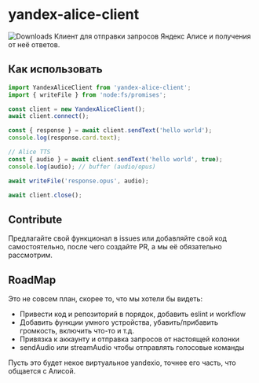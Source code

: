 # yandex-alice-client
![Downloads](https://img.shields.io/npm/dm/yandex-alice-client.svg)
Клиент для отправки запросов Яндекс Алисе и получения от неё ответов.

## Как использовать
```js
import YandexAliceClient from 'yandex-alice-client';
import { writeFile } from 'node:fs/promises';

const client = new YandexAliceClient();
await client.connect();

const { response } = await client.sendText('hello world');
console.log(response.card.text);

// Alice TTS
const { audio } = await client.sendText('hello world', true);
console.log(audio); // buffer (audio/opus)

await writeFile('response.opus', audio);

await client.close();
```

## Contribute
Предлагайте свой функционал в issues или добавляйте свой код самостоятельно, после чего создайте PR, а мы её обязательно рассмотрим.

## RoadMap
Это не совсем план, скорее то, что мы хотели бы видеть:
* Привести код и репозиторий в порядок, добавить eslint и workflow
* Добавить функции умного устройства, убавить/прибавить громкость, включить что-то и т.д.
* Привязка к аккаунту и отправка запросов от настоящей колонки
* sendAudio или streamAudio чтобы отправлять голосовые команды

Пусть это будет некое виртуальное yandexio, точнее его часть, что общается с Алисой.